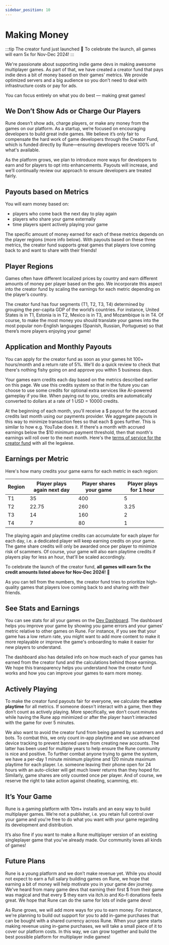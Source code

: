 ```yaml
---
sidebar_position: 10
---
```


# Making Money

:::tip
The creator fund just launched 🥳 To celebrate the launch, all games will earn 5x for Nov-Dec 2024!
:::

We're passionate about supporting indie game devs in making awesome multiplayer games. As part of that, we have created a creator fund that pays indie devs a bit of money based on their games' metrics. We provide optimized servers and a big audience so you don't need to deal with infrastructure costs or pay for ads.

You can focus entirely on what you do best — making great games!

## We Don’t Show Ads or Charge Our Players

Rune doesn’t show ads, charge players, or make any money from the games on our platform. As a startup, we’re focused on encouraging developers to build great indie games. We believe it’s only fair to compensate the hard work of game developers through the Creator Fund, which is funded directly by Rune—ensuring developers receive 100% of what's available.

As the platform grows, we plan to introduce more ways for developers to earn and for players to opt into enhancements. Payouts will increase, and we’ll continually review our approach to ensure developers are treated fairly.

## Payouts based on Metrics

You will earn money based on:

- players who come back the next day to play again
- players who share your game externally
- time players spent actively playing your game

The specific amount of money earned for each of these metrics depends on the player regions (more info below). With payouts based on these three metrics, the creator fund supports great games that players love coming back to and want to share with their friends!

## Player Regions

Games often have different localized prices by country and earn different amounts of money per player based on the geo. We incorporate this aspect into the creator fund by scaling the earnings for each metric depending on the player’s country.

The creator fund has four segments (T1, T2, T3, T4) determined by grouping the per-capita GDP of the world’s countries. For instance, United States is in T1, Estonia is in T2, Mexico is in T3, and Mozambique is in T4. Of course, to make the most money you should translate your games into the most popular non-English languages (Spanish, Russian, Portuguese) so that there’s more players enjoying your game!

## Application and Monthly Payouts

You can apply for the creator fund as soon as your games hit 100+ hours/month and a return rate of 5%. We'll do a quick review to check that there's nothing fishy going on and approve you within 5 business days.

Your games earn credits each day based on the metrics described earlier on this page. We use this credits system so that in the future you can choose to use some credits for optional extra services like AI-powered gameplay if you like. When paying out to you, credits are automatically converted to dollars at a rate of 1 USD = 10000 credits.

At the beginning of each month, you'll receive a $ payout for the accrued credits last month using our payments provider. We aggregate payouts in this way to minimize transaction fees so that each $ goes further. This is similar to how e.g. YouTube does it. If there's a month with accrued earnings below the $10 minimum payment threshold, then that month's earnings will roll over to the next month. Here's the [terms of service for the creator fund](https://www.rune.ai/creator-fund-terms) with all the legalese.

## Earnings per Metric

Here's how many credits your game earns for each metric in each region:

| Region | Player plays again next day | Player shares your game | Player plays for 1 hour |
| ------ | --------------------------- | ----------------------- |-------------------------|
| T1     | 35                          | 400                     | 5                       |
| T2     | 22.75                       | 260                     | 3.25                    |
| T3     | 14                          | 160                     | 2                       |
| T4     | 7                           | 80                      | 1                       |

The playing again and playtime credits can accumulate for each player for each day, i.e. a dedicated player will keep earning credits on your game. The game share credits will only be awarded once per player to minimize risk of scammers. Of course, your game will also earn playtime credits if players play for less an hour, that'll be scaled accordingly.

To celebrate the launch of the creator fund, **all games will earn 5x the credit amounts listed above for Nov-Dec 2024!** 🚀

As you can tell from the numbers, the creator fund tries to prioritize high-quality games that players love coming back to and sharing with their friends.

## See Stats and Earnings

You can see stats for all your games on the [Dev Dashboard](https://dash.rune.ai/). The dashboard helps you improve your game by showing you game errors and your games' metric relative to other games on Rune. For instance, if you see that your game has a low return rate, you might want to add more content to make it more replayable or improve the game's onboarding to make it easier for new players to understand.

The dashboard also has detailed info on how much each of your games has earned from the creator fund and the calculations behind those earnings. We hope this transparency helps you understand how the creator fund works and how you can improve your games to earn more money.

## Actively Playing

To make the creator fund payouts fair for everyone, we calculate the **active playtime** for all metrics. If someone doesn't interact with a game, then they don’t count as actively playing. More specifically, we don’t count minutes while having the Rune app minimized or after the player hasn’t interacted with the game for over 5 minutes.

We also want to avoid the creator fund from being gamed by scammers and bots. To combat this, we only count in-app playtime and we use advanced device tracking to prevent banned users from creating new accounts. The latter has been used for multiple years to help ensure the Rune community is nice and positive. To further combat anyone trying to game the system, we have a per-day 1 minute minimum playtime and 120 minute maximum playtime for each player. I.e. someone leaving their phone open for 24 hours with an auto-clicker will get much lower returns than they hoped for. Similarly, game shares are only counted once per player. And of course, we reserve the right to take action against cheating, scamming, etc.

## It’s Your Game

Rune is a gaming platform with 10m+ installs and an easy way to build multiplayer games. We’re not a publisher, i.e. you retain full control over your game and you're free to do what you want with your game regarding its development and distribution.

It’s also fine if you want to make a Rune multiplayer version of an existing singleplayer game that you’ve already made. Our community loves all kinds of games!

## Future Plans

Rune is a young platform and we don’t make revenue yet. While you should not expect to earn a full salary building games on Rune, we hope that earning a bit of money will help motivate you in your game dev journey. We've heard from many game devs that earning their first $ from their game was magical and that every $ they earn via itch.io and Ko-fi donations feels great. We hope that Rune can do the same for lots of indie game devs!

As Rune grows, we will add more ways for you to earn money. For instance, we're planning to build out support for you to add in-game purchases that can be bought with a shared currency across Rune. When your game starts making revenue using in-game purchases, we will take a small piece of it to cover our platform costs. In this way, we can grow together and build the best possible platform for multiplayer indie games!
